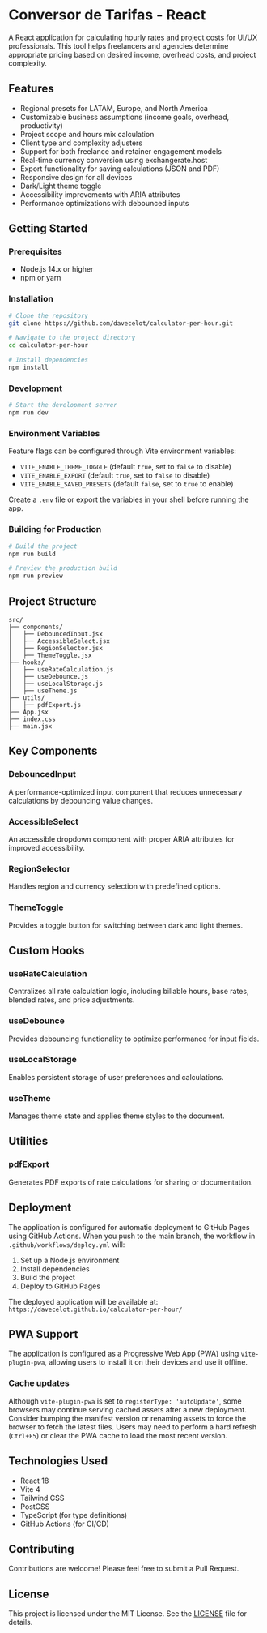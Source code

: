 # Conversor de Tarifas - React

A React application for calculating hourly rates and project costs for UI/UX professionals. This tool helps freelancers and agencies determine appropriate pricing based on desired income, overhead costs, and project complexity.

## Features

- Regional presets for LATAM, Europe, and North America
- Customizable business assumptions (income goals, overhead, productivity)
- Project scope and hours mix calculation
- Client type and complexity adjusters
- Support for both freelance and retainer engagement models
- Real-time currency conversion using exchangerate.host
- Export functionality for saving calculations (JSON and PDF)
- Responsive design for all devices
- Dark/Light theme toggle
- Accessibility improvements with ARIA attributes
- Performance optimizations with debounced inputs

## Getting Started

### Prerequisites

- Node.js 14.x or higher
- npm or yarn

### Installation

```bash
# Clone the repository
git clone https://github.com/davecelot/calculator-per-hour.git

# Navigate to the project directory
cd calculator-per-hour

# Install dependencies
npm install
```

### Development

```bash
# Start the development server
npm run dev
```

### Environment Variables

Feature flags can be configured through Vite environment variables:

- `VITE_ENABLE_THEME_TOGGLE` (default `true`, set to `false` to disable)
- `VITE_ENABLE_EXPORT` (default `true`, set to `false` to disable)
- `VITE_ENABLE_SAVED_PRESETS` (default `false`, set to `true` to enable)

Create a `.env` file or export the variables in your shell before running the app.

### Building for Production

```bash
# Build the project
npm run build

# Preview the production build
npm run preview
```

## Project Structure

```
src/
├── components/
│   ├── DebouncedInput.jsx
│   ├── AccessibleSelect.jsx
│   ├── RegionSelector.jsx
│   ├── ThemeToggle.jsx
├── hooks/
│   ├── useRateCalculation.js
│   ├── useDebounce.js
│   ├── useLocalStorage.js
│   ├── useTheme.js
├── utils/
│   ├── pdfExport.js
├── App.jsx
├── index.css
├── main.jsx
```

## Key Components

### DebouncedInput
A performance-optimized input component that reduces unnecessary calculations by debouncing value changes.

### AccessibleSelect
An accessible dropdown component with proper ARIA attributes for improved accessibility.

### RegionSelector
Handles region and currency selection with predefined options.

### ThemeToggle
Provides a toggle button for switching between dark and light themes.

## Custom Hooks

### useRateCalculation
Centralizes all rate calculation logic, including billable hours, base rates, blended rates, and price adjustments.

### useDebounce
Provides debouncing functionality to optimize performance for input fields.

### useLocalStorage
Enables persistent storage of user preferences and calculations.

### useTheme
Manages theme state and applies theme styles to the document.

## Utilities

### pdfExport
Generates PDF exports of rate calculations for sharing or documentation.

## Deployment

The application is configured for automatic deployment to GitHub Pages using GitHub Actions. When you push to the main branch, the workflow in `.github/workflows/deploy.yml` will:

1. Set up a Node.js environment
2. Install dependencies
3. Build the project
4. Deploy to GitHub Pages

The deployed application will be available at: `https://davecelot.github.io/calculator-per-hour/`

## PWA Support

The application is configured as a Progressive Web App (PWA) using `vite-plugin-pwa`, allowing users to install it on their devices and use it offline.

### Cache updates

Although `vite-plugin-pwa` is set to `registerType: 'autoUpdate'`, some browsers may continue serving cached assets after a new deployment. Consider bumping the manifest version or renaming assets to force the browser to fetch the latest files. Users may need to perform a hard refresh (`Ctrl+F5`) or clear the PWA cache to load the most recent version.

## Technologies Used

- React 18
- Vite 4
- Tailwind CSS
- PostCSS
- TypeScript (for type definitions)
- GitHub Actions (for CI/CD)

## Contributing

Contributions are welcome! Please feel free to submit a Pull Request.

## License

This project is licensed under the MIT License. See the [LICENSE](LICENSE) file for details.
